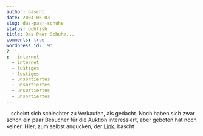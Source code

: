 ```yaml
---
author: bascht
date: 2004-06-03
slug: das-paar-schuhe
status: publish
title: Das Paar Schuhe...
comments: true
wordpress_id: '9'
? ''
: - internet
  - internet
  - lustiges
  - lustiges
  - unsortiertes
  - unsortiertes
  - unsortiertes
  - unsortiertes
---
```


...scheint sich schlechter zu Verkaufen, als gedacht. Noch haben
sich zwar schon ein paar Besucher für die Auktion interessiert,
aber geboten hat noch keiner. Hier, zum selbst angucken, der
[Link.](http://cgi.ebay.de/ws/eBayISAPI.dll?ViewItem&item=3914689729&ssPageName=STRK:MESE:IT)
bascht


